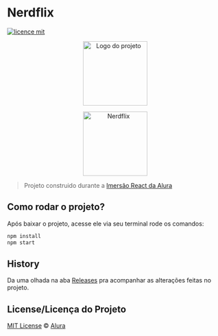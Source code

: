 # Nerdflix

[![licence mit](https://img.shields.io/badge/licence-MIT-blue.svg)](https://github.com/doominating/nerdflix/blob/master/LICENSE)

<p align="center">
  <img alt="Logo do projeto" width="150px" src="https://www.alura.com.br/assets/img/imersoes/react/imersao-react-logo.1594044142.svg" />
</p>
<p align="center">
  <img alt="Nerdflix" width="150px" src="https://github.com/doominating/nerdflix/blob/master/src/assets/img/Logo.png" />
</p>

> Projeto construido durante a [Imersão React da Alura](https://www.alura.com.br/imersao-react/)

## Como rodar o projeto?

Após baixar o projeto, acesse ele via seu terminal rode os comandos:

```sh
npm install
npm start
```

## History

Da uma olhada na aba [Releases](https://github.com/doominating/nerdflix/releases) pra acompanhar as alterações feitas no projeto.

## License/Licença do Projeto

[MIT License](./LICENSE) © [Alura](http://alura.com.br/)

